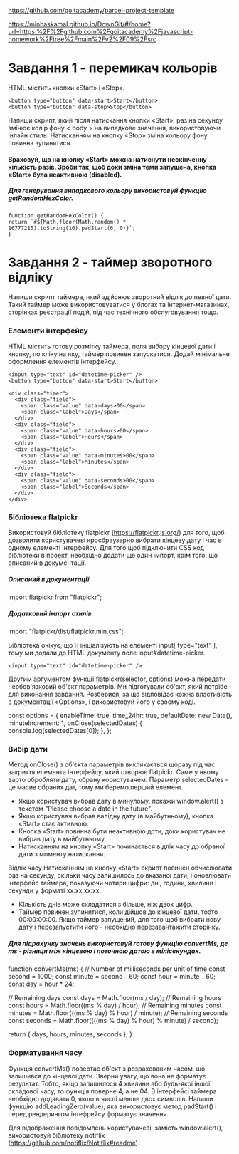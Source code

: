 https://github.com/goitacademy/parcel-project-template

https://minhaskamal.github.io/DownGit/#/home?url=https:%2F%2Fgithub.com%2Fgoitacademy%2Fjavascript-homework%2Ftree%2Fmain%2Fv2%2F09%2Fsrc

# Завдання 1 - перемикач кольорів

HTML містить кнопки «Start» і «Stop».

    <button type="button" data-start>Start</button>
    <button type="button" data-stop>Stop</button>

Напиши скрипт, який після натискання кнопки «Start», раз на секунду змінює колір фону < body > на випадкове значення, використовуючи інлайн стиль. Натисканням на кнопку «Stop» зміна кольору фону повинна зупинятися.

#### Враховуй, що на кнопку «Start» можна натиснути нескінченну кількість разів. Зроби так, щоб доки зміна теми запущена, кнопка «Start» була неактивною (disabled).

##### Для генерування випадкового кольору використовуй функцію getRandomHexColor.

    function getRandomHexColor() {
    return `#${Math.floor(Math.random() * 16777215).toString(16).padStart(6, 0)}`;
    }

# Завдання 2 - таймер зворотного відліку

Напиши скрипт таймера, який здійснює зворотний відлік до певної дати. Такий таймер може використовуватися у блогах та інтернет-магазинах, сторінках реєстрації подій, під час технічного обслуговування тощо.

### Елементи інтерфейсу

HTML містить готову розмітку таймера, поля вибору кінцевої дати і кнопку, по кліку на яку, таймер повинен запускатися. Додай мінімальне оформлення елементів інтерфейсу.

    <input type="text" id="datetime-picker" />
    <button type="button" data-start>Start</button>

    <div class="timer">
      <div class="field">
        <span class="value" data-days>00</span>
        <span class="label">Days</span>
      </div>
      <div class="field">
        <span class="value" data-hours>00</span>
        <span class="label">Hours</span>
      </div>
      <div class="field">
        <span class="value" data-minutes>00</span>
        <span class="label">Minutes</span>
      </div>
      <div class="field">
        <span class="value" data-seconds>00</span>
        <span class="label">Seconds</span>
      </div>
    </div>

### Бібліотека flatpickr

Використовуй бібліотеку flatpickr (https://flatpickr.js.org/) для того, щоб дозволити користувачеві кросбраузерно вибрати кінцеву дату і час в одному елементі інтерфейсу. Для того щоб підключити CSS код бібліотеки в проект, необхідно додати ще один імпорт, крім того, що описаний в документації.

##### Описаний в документації

import flatpickr from "flatpickr";

##### Додатковий імпорт стилів

import "flatpickr/dist/flatpickr.min.css";

Бібліотека очікує, що її ініціалізують на елементі input[ type="text" ], тому ми додали до HTML документу поле input#datetime-picker.

    <input type="text" id="datetime-picker" />

Другим аргументом функції flatpickr(selector, options) можна передати необов'язковий об'єкт параметрів. Ми підготували об'єкт, який потрібен для виконання завдання. Розберися, за що відповідає кожна властивість в документації «Options», і використовуй його у своєму коді.

const options = {
enableTime: true,
time_24hr: true,
defaultDate: new Date(),
minuteIncrement: 1,
onClose(selectedDates) {
console.log(selectedDates[0]);
},
};

### Вибір дати

Метод onClose() з об'єкта параметрів викликається щоразу під час закриття елемента інтерфейсу, який створює flatpickr. Саме у ньому варто обробляти дату, обрану користувачем. Параметр selectedDates - це масив обраних дат, тому ми беремо перший елемент.

- Якщо користувач вибрав дату в минулому, покажи window.alert() з текстом "Please choose a date in the future".
- Якщо користувач вибрав валідну дату (в майбутньому), кнопка «Start» стає активною.
- Кнопка «Start» повинна бути неактивною доти, доки користувач не вибрав дату в майбутньому.
- Натисканням на кнопку «Start» починається відлік часу до обраної дати з моменту натискання.

Відлік часу
Натисканням на кнопку «Start» скрипт повинен обчислювати раз на секунду, скільки часу залишилось до вказаної дати, і оновлювати інтерфейс таймера, показуючи чотири цифри: дні, години, хвилини і секунди у форматі xx:xx:xx:xx.

- Кількість днів може складатися з більше, ніж двох цифр.
- Таймер повинен зупинятися, коли дійшов до кінцевої дати, тобто 00:00:00:00.
  Якщо таймер запущений, для того щоб вибрати нову дату і перезапустити його - необхідно перезавантажити сторінку.

##### Для підрахунку значень використовуй готову функцію convertMs, де ms - різниця між кінцевою і поточною датою в мілісекундах.

function convertMs(ms) {
// Number of milliseconds per unit of time
const second = 1000;
const minute = second _ 60;
const hour = minute _ 60;
const day = hour \* 24;

// Remaining days
const days = Math.floor(ms / day);
// Remaining hours
const hours = Math.floor((ms % day) / hour);
// Remaining minutes
const minutes = Math.floor(((ms % day) % hour) / minute);
// Remaining seconds
const seconds = Math.floor((((ms % day) % hour) % minute) / second);

return { days, hours, minutes, seconds };
}

### Форматування часу

Функція convertMs() повертає об'єкт з розрахованим часом, що залишився до кінцевої дати. Зверни увагу, що вона не форматує результат. Тобто, якщо залишилося 4 хвилини або будь-якої іншої складової часу, то функція поверне 4, а не 04. В інтерфейсі таймера необхідно додавати 0, якщо в числі менше двох символів.
Напиши функцію addLeadingZero(value), яка використовує метод padStart() і перед рендерингом інтефрейсу форматує значення.

Для відображення повідомлень користувачеві, замість window.alert(), використовуй бібліотеку notiflix (https://github.com/notiflix/Notiflix#readme).
